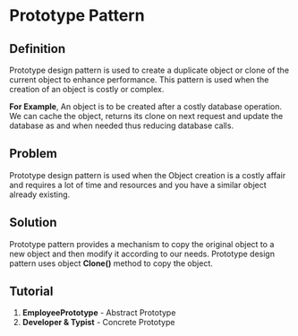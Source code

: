 # Prototype Pattern
## Definition
Prototype design pattern is used to create a duplicate object or clone of the current object to enhance performance. This pattern is used when the creation of an object is costly or complex.

**For Example**, An object is to be created after a costly database operation. We can cache the object, returns its clone on next request and update the database as and when needed thus reducing database calls.

## Problem
Prototype design pattern is used when the Object creation is a costly affair and requires a lot of time and resources and you have a similar object already existing.

## Solution
Prototype pattern provides a mechanism to copy the original object to a new object and then modify it according to our needs. Prototype design pattern uses object **Clone()** method to copy the object.

## Tutorial
1. **EmployeePrototype** - Abstract Prototype
2. **Developer & Typist** - Concrete Prototype